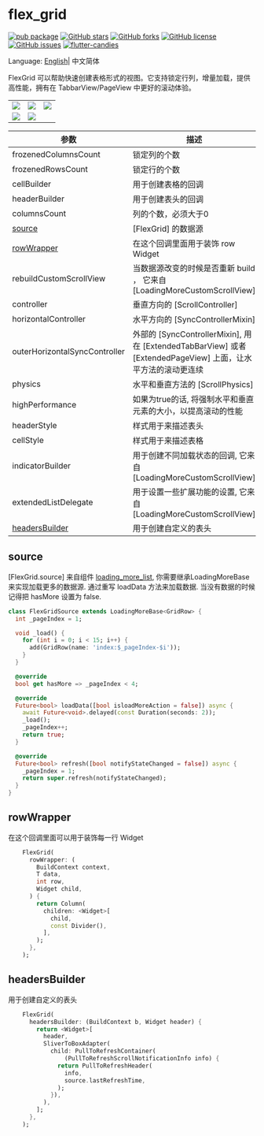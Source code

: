 # flex_grid

[![pub package](https://img.shields.io/pub/v/flex_grid.svg)](https://pub.dartlang.org/packages/flex_grid) [![GitHub stars](https://img.shields.io/github/stars/fluttercandies/flex_grid)](https://github.com/fluttercandies/flex_grid/stargazers) [![GitHub forks](https://img.shields.io/github/forks/fluttercandies/flex_grid)](https://github.com/fluttercandies/flex_grid/network) [![GitHub license](https://img.shields.io/github/license/fluttercandies/flex_grid)](https://github.com/fluttercandies/flex_grid/blob/master/LICENSE) [![GitHub issues](https://img.shields.io/github/issues/fluttercandies/flex_grid)](https://github.com/fluttercandies/flex_grid/issues) <a target="_blank" href="https://jq.qq.com/?_wv=1027&k=5bcc0gy"><img border="0" src="https://pub.idqqimg.com/wpa/images/group.png" alt="flutter-candies" title="flutter-candies"></a>

Language: [English](README.md)| 中文简体

FlexGrid 可以帮助快速创建表格形式的视图。它支持锁定行列，增量加载，提供高性能，拥有在 TabbarView/PageView 中更好的滚动体验。


| |      |      |
| ---- | ---- | ---- |
|   ![](https://github.com/fluttercandies/flutter_candies/blob/master/gif/flex_grid/FrozenedRowColumn.gif)    |  ![](https://github.com/fluttercandies/flutter_candies/blob/master/gif/flex_grid/TabView.gif)     |  ![](https://github.com/fluttercandies/flutter_candies/blob/master/gif/flex_grid/HugeData.gif)     |
|  ![](https://github.com/fluttercandies/flutter_candies/blob/master/gif/flex_grid/Excel.gif)     |  ![](https://github.com/fluttercandies/flutter_candies/blob/master/gif/flex_grid/StockList.gif)    |      |




|  参数    |   描述   |   默认   |
| ---- | ---- | ---- |
|   frozenedColumnsCount   |   锁定列的个数   |    0  |
|   frozenedRowsCount   |   锁定行的个数   |    0  |
|   cellBuilder   |   用于创建表格的回调  |  required     |
|   headerBuilder   |   用于创建表头的回调  |  required     |
|   columnsCount   |   列的个数，必须大于0   |   required   |
|   [source](#source)   |  [FlexGrid] 的数据源   |   required   |
|   [rowWrapper](#rowWrapper)   |   在这个回调里面用于装饰 row Widget   |   null   |
|   rebuildCustomScrollView   |  当数据源改变的时候是否重新 build ， 它来自 [LoadingMoreCustomScrollView]   |  false    |
|   controller   |  垂直方向的 [ScrollController]    |   null   |
|   horizontalController   |   水平方向的 [SyncControllerMixin]   |  null    |
|   outerHorizontalSyncController   |   外部的 [SyncControllerMixin], 用在 [ExtendedTabBarView] 或者 [ExtendedPageView] 上面，让水平方法的滚动更连续   |   null   |
|   physics   |   水平和垂直方法的  [ScrollPhysics]  |   null   |
|   highPerformance   |   如果为true的话,  将强制水平和垂直元素的大小，以提高滚动的性能  |   false   |
|   headerStyle   |     样式用于来描述表头 |   CellStyle.header()   |
|   cellStyle   |  样式用于来描述表格    |  CellStyle.cell()     |
|  indicatorBuilder    |  用于创建不同加载状态的回调, 它来自  [LoadingMoreCustomScrollView]    |    null  |
|   extendedListDelegate   |  用于设置一些扩展功能的设置, 它来自  [LoadingMoreCustomScrollView]    |   null   |
|   [headersBuilder](#headersbuilder)   |   用于创建自定义的表头   |  null  |


## source

[FlexGrid.source] 来自组件 [loading_more_list](https://github.com/fluttercandies/loading_more_list), 你需要继承LoadingMoreBase 来实现加载更多的数据源. 通过重写 loadData 方法来加载数据. 当没有数据的时候记得把 hasMore 设置为 false.

```dart
class FlexGridSource extends LoadingMoreBase<GridRow> {
  int _pageIndex = 1;

  void _load() {
    for (int i = 0; i < 15; i++) {
      add(GridRow(name: 'index:$_pageIndex-$i'));
    }
  }

  @override
  bool get hasMore => _pageIndex < 4;

  @override
  Future<bool> loadData([bool isloadMoreAction = false]) async {
    await Future<void>.delayed(const Duration(seconds: 2));
    _load();
    _pageIndex++;
    return true;
  }

  @override
  Future<bool> refresh([bool notifyStateChanged = false]) async {
    _pageIndex = 1;
    return super.refresh(notifyStateChanged);
  }
}
```

## rowWrapper

在这个回调里面可以用于装饰每一行 Widget

``` dart
    FlexGrid(
      rowWrapper: (
        BuildContext context,
        T data,
        int row,
        Widget child,
      ) {
        return Column(
          children: <Widget>[
            child,
            const Divider(),
          ],
        );
      },
    );
```


## headersBuilder

用于创建自定义的表头

``` dart
    FlexGrid(
      headersBuilder: (BuildContext b, Widget header) {
        return <Widget>[
          header,
          SliverToBoxAdapter(
            child: PullToRefreshContainer(
                (PullToRefreshScrollNotificationInfo info) {
              return PullToRefreshHeader(
                info,
                source.lastRefreshTime,
              );
            }),
          ),
        ];
      },
    );
``` 